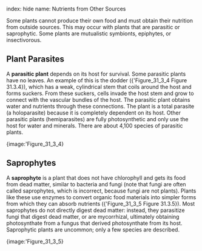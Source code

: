 index: hide
name: Nutrients from Other Sources

Some plants cannot produce their own food and must obtain their nutrition from outside sources. This may occur with plants that are parasitic or saprophytic. Some plants are mutualistic symbionts, epiphytes, or insectivorous.

## Plant Parasites

A  **parasitic plant** depends on its host for survival. Some parasitic plants have no leaves. An example of this is the dodder ({'Figure_31_3_4 Figure 31.3.4}), which has a weak, cylindrical stem that coils around the host and forms suckers. From these suckers, cells invade the host stem and grow to connect with the vascular bundles of the host. The parasitic plant obtains water and nutrients through these connections. The plant is a total parasite (a holoparasite) because it is completely dependent on its host. Other parasitic plants (hemiparasites) are fully photosynthetic and only use the host for water and minerals. There are about 4,100 species of parasitic plants.


{image:'Figure_31_3_4}
        

## Saprophytes

A  **saprophyte** is a plant that does not have chlorophyll and gets its food from dead matter, similar to bacteria and fungi (note that fungi are often called saprophytes, which is incorrect, because fungi are not plants). Plants like these use enzymes to convert organic food materials into simpler forms from which they can absorb nutrients ({'Figure_31_3_5 Figure 31.3.5}). Most saprophytes do not directly digest dead matter: instead, they parasitize fungi that digest dead matter, or are mycorrhizal, ultimately obtaining photosynthate from a fungus that derived photosynthate from its host. Saprophytic plants are uncommon; only a few species are described.


{image:'Figure_31_3_5}
        
